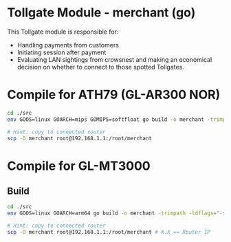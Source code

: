 # Tollgate Module - merchant (go)

This Tollgate module is responsible for:

- Handling payments from customers
- Initiating session after payment
- Evaluating LAN sightings from crowsnest and making an economical decision on whether to connect to those spotted Tollgates.

# Compile for ATH79 (GL-AR300 NOR)

```bash
cd ./src
env GOOS=linux GOARCH=mips GOMIPS=softfloat go build -o merchant -trimpath -ldflags="-s -w"

# Hint: copy to connected router 
scp -O merchant root@192.168.1.1:/root/merchant
```

# Compile for GL-MT3000

## Build

```bash
cd ./src
env GOOS=linux GOARCH=arm64 go build -o merchant -trimpath -ldflags="-s -w"

# Hint: copy to connected router 
scp -O merchant root@192.168.1.1:/root/merchant # X.X == Router IP
```